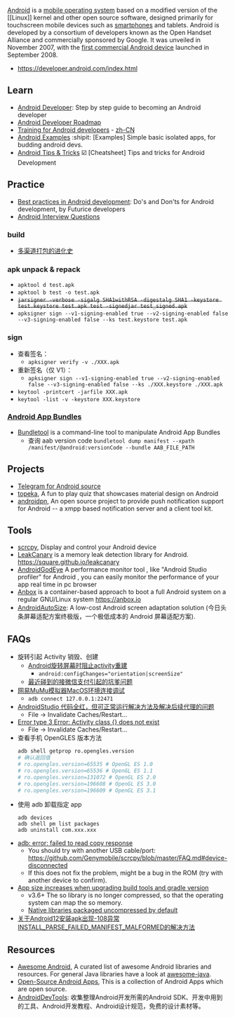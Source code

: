 [Android](https://www.android.com/) is a [mobile operating system](https://en.wikipedia.org/wiki/Mobile_operating_system) based on a modified version of the [[Linux]] kernel and other open source software, designed primarily for touchscreen mobile devices such as [smartphones](https://en.wikipedia.org/wiki/Smartphone) and tablets. Android is developed by a consortium of developers known as the Open Handset Alliance and commercially sponsored by Google. It was unveiled in November 2007, with the [first commercial Android device](https://en.wikipedia.org/wiki/HTC_Dream) launched in September 2008.


- https://developer.android.com/index.html



## Learn
- [Android Developer](https://roadmap.sh/android): Step by step guide to becoming an Android developer
- [Android Developer Roadmap](https://github.com/mobile-roadmap/android-developer-roadmap)
- [Training for Android developers](https://developer.android.com/training/index.html) - [zh-CN](http://hukai.me/android-training-course-in-chinese/)
- [Android Examples](https://github.com/nisrulz/android-examples) :shipit: [Examples] Simple basic isolated apps, for budding android devs.
- [Android Tips & Tricks](https://github.com/nisrulz/android-tips-tricks) ☑️ [Cheatsheet] Tips and tricks for Android Development



## Practice
- [Best practices in Android development](https://github.com/futurice/android-best-practices): Do's and Don'ts for Android development, by Futurice developers
- [Android Interview Questions](https://github.com/MindorksOpenSource/android-interview-questions)

### build
- [多渠道打包的进化史](http://www.dss886.com/2017/11/22/01/)

### apk unpack & repack
- `apktool d test.apk`
- `apktool b test -o test.apk`
- ~~`jarsigner -verbose -sigalg SHA1withRSA -digestalg SHA1 -keystore test.keystore test.apk test -signedjar test_signed.apk`~~
- `apksigner sign --v1-signing-enabled true --v2-signing-enabled false --v3-signing-enabled false --ks test.keystore test.apk`

### sign
- 查看签名：
  - `apksigner verify -v ./XXX.apk`
- 重新签名（仅 V1）：
  - `apksigner sign --v1-signing-enabled true --v2-signing-enabled false --v3-signing-enabled false --ks ./XXX.keystore ./XXX.apk`
- `keytool -printcert -jarfile XXX.apk`
- `keytool -list -v -keystore XXX.keystore`

### [Android App Bundles](https://developer.android.com/guide/app-bundle)
- [Bundletool](https://github.com/google/bundletool) is a command-line tool to manipulate Android App Bundles
  - 查询 aab version code `bundletool dump manifest --xpath /manifest/@android:versionCode --bundle AAB_FILE_PATH`



## Projects
- [Telegram for Android source](https://github.com/DrKLO/Telegram)
- [topeka](https://github.com/googlesamples/android-topeka), A fun to play quiz that showcases material design on Android
- [androidpn](https://github.com/dannytiehui/androidpn), An open source project to provide push notification support for Android -- a xmpp based notification server and a client tool kit.



## Tools
- [scrcpy](https://github.com/Genymobile/scrcpy), Display and control your Android device
- [LeakCanary](https://github.com/square/leakcanary/) is a memory leak detection library for Android. https://square.github.io/leakcanary
- [AndroidGodEye](https://github.com/Kyson/AndroidGodEye) A performance monitor tool , like "Android Studio profiler" for Android , you can easily monitor the performance of your app real time in pc browser
- [Anbox](https://github.com/anbox/anbox) is a container-based approach to boot a full Android system on a regular GNU/Linux system https://anbox.io
- [AndroidAutoSize](https://github.com/JessYanCoding/AndroidAutoSize): A low-cost Android screen adaptation solution (今日头条屏幕适配方案终极版，一个极低成本的 Android 屏幕适配方案).



## FAQs
- 旋转引起 Activity 销毁、创建
  - [Android旋转屏幕时阻止activity重建](https://blog.csdn.net/u011421608/article/details/50883665)
    - `android:configChanges="orientation|screenSize"`
  - [最近碰到的接微信支付引起的坑爹问题](https://www.cnblogs.com/lbfamous/p/5144425.html)
- [网易MuMu模拟器MacOS环境连接调试](https://www.jianshu.com/p/9e6fc03705f3)
  - `adb connect 127.0.0.1:22471`
- [AndroidStudio 代码全红，但可正常运行解决方法及解决后续代理的问题](https://blog.csdn.net/liujie33852964/article/details/80590554)
  - File -> Invalidate Caches/Restart...
- [Error type 3 Error: Activity class {} does not exist](https://stackoverflow.com/questions/20915266/error-type-3-error-activity-class-does-not-exist)
  - File -> Invalidate Caches/Restart...
- 查看手机 OpenGLES 版本方法
  ```sh
  adb shell getprop ro.opengles.version
  # 确认返回值
  # ro.opengles.version=65535 # OpenGL ES 1.0
  # ro.opengles.version=65536 # OpenGL ES 1.1
  # ro.opengles.version=131072 # OpenGL ES 2.0
  # ro.opengles.version=196608 # OpenGL ES 3.0
  # ro.opengles.version=196609 # OpenGL ES 3.1
  ```
- 使用 adb 卸载指定 app
  ```
  adb devices
  adb shell pm list packages
  adb uninstall com.xxx.xxx
  ```
- [adb: error: failed to read copy response](https://github.com/Genymobile/scrcpy/issues/3241)
  - You should try with another USB cable/port: https://github.com/Genymobile/scrcpy/blob/master/FAQ.md#device-disconnected
  - If this does not fix the problem, might be a bug in the ROM (try with another device to confirm).
- [App size increases when upgrading build tools and gradle version](https://github.com/flutter/flutter/issues/79619)
  - v3.6+ The so library is no longer compressed, so that the operating system can map the so memory.
  - [Native libraries packaged uncompressed by default](https://developer.android.com/studio/past-releases/past-agp-releases/agp-3-6-0-release-notes#extractNativeLibs)
- [关于Android12安装apk出现-108异常INSTALL_PARSE_FAILED_MANIFEST_MALFORMED的解决方法](https://stars-one.site/2022/11/22/android12-install-108)



## Resources
- [Awesome Android](https://github.com/JStumpp/awesome-android), A curated list of awesome Android libraries and resources. For general Java libraries have a look at [awesome-java](https://github.com/akullpp/awesome-java).
- [Open-Source Android Apps](https://github.com/pcqpcq/open-source-android-apps), This is a collection of Android Apps which are open source.
- [AndroidDevTools](https://github.com/inferjay/AndroidDevTools): 收集整理Android开发所需的Android SDK、开发中用到的工具、Android开发教程、Android设计规范，免费的设计素材等。

